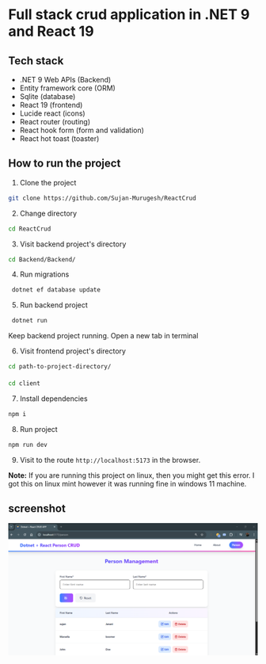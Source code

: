 # Full stack crud application in .NET 9 and React 19

## Tech stack

- .NET 9 Web APIs (Backend)
- Entity framework core (ORM)
- Sqlite (database)
- React 19 (frontend)
- Lucide react (icons)
- React router (routing)
- React hook form (form and validation)
- React hot toast (toaster)

## How to run the project

1. Clone the project

```bash
git clone https://github.com/Sujan-Murugesh/ReactCrud
```

2. Change directory

```bash
cd ReactCrud
```

3. Visit backend project's directory

```bash
cd Backend/Backend/
```

4. Run migrations

```bash
 dotnet ef database update
```

5. Run backend project

```bash
 dotnet run
```
Keep backend project running. Open a new tab in terminal


6. Visit frontend project's directory

```bash
cd path-to-project-directory/

cd client

```

7. Install dependencies

```bash
npm i
```

8. Run project
   
```bash
npm run dev
```
9. Visit to the route `http://localhost:5173` in the browser.

**Note:** If you are running this project on linux, then you might get this error. I got this on linux mint however it was running fine in windows 11 machine. 


## screenshot

![sreenshot](./screenshot.png)
